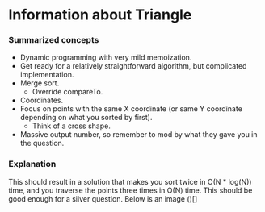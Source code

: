 # Information about Triangle
### Summarized concepts
  - Dynamic programming with very mild memoization.
  - Get ready for a relatively straightforward algorithm, but complicated implementation.
  - Merge sort.
    - Override compareTo.
  - Coordinates.
  - Focus on points with the same X coordinate (or same Y coordinate depending on what you sorted by first).
    - Think of a cross shape.
  - Massive output number, so remember to mod by what they gave you in the question.

### Explanation
This should result in a solution that makes you sort twice in O(N * log(N)) time, and you traverse the points three times in O(N) time. This should be good enough for a silver question. Below is an image 
()[]
